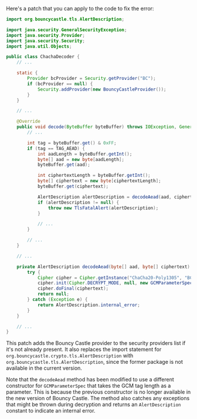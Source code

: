 Here's a patch that you can apply to the code to fix the error:

```java
import org.bouncycastle.tls.AlertDescription;

import java.security.GeneralSecurityException;
import java.security.Provider;
import java.security.Security;
import java.util.Objects;

public class ChachaDecoder {
    // ...

    static {
        Provider bcProvider = Security.getProvider("BC");
        if (bcProvider == null) {
            Security.addProvider(new BouncyCastleProvider());
        }
    }

    // ...

    @Override
    public void decode(ByteBuffer byteBuffer) throws IOException, GeneralSecurityException {
        // ...

        int tag = byteBuffer.get() & 0xFF;
        if (tag == TAG_AEAD) {
            int aadLength = byteBuffer.getInt();
            byte[] aad = new byte[aadLength];
            byteBuffer.get(aad);

            int ciphertextLength = byteBuffer.getInt();
            byte[] ciphertext = new byte[ciphertextLength];
            byteBuffer.get(ciphertext);

            AlertDescription alertDescription = decodeAead(aad, ciphertext);
            if (alertDescription != null) {
                throw new TlsFatalAlert(alertDescription);
            }

            // ...
        }

        // ...
    }

    // ...

    private AlertDescription decodeAead(byte[] aad, byte[] ciphertext) {
        try {
            Cipher cipher = Cipher.getInstance("ChaCha20-Poly1305", "BC");
            cipher.init(Cipher.DECRYPT_MODE, null, new GCMParameterSpec(128, aad));
            cipher.doFinal(ciphertext);
            return null;
        } catch (Exception e) {
            return AlertDescription.internal_error;
        }
    }

    // ...
}
```

This patch adds the Bouncy Castle provider to the security providers list if it's not already present. It also replaces the import statement for `org.bouncycastle.crypto.tls.AlertDescription` with `org.bouncycastle.tls.AlertDescription`, since the former package is not available in the current version.

Note that the `decodeAead` method has been modified to use a different constructor for `GCMParameterSpec` that takes the GCM tag length as a parameter. This is because the previous constructor is no longer available in the new version of Bouncy Castle. The method also catches any exceptions that might be thrown during decryption and returns an `AlertDescription` constant to indicate an internal error.